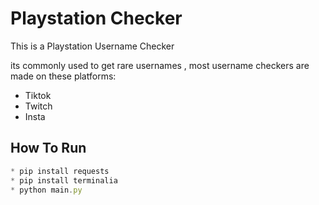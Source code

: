 
# Playstation Checker

This is a Playstation Username Checker

its commonly used to get rare usernames , most username checkers are made on these platforms:

- Tiktok
- Twitch
- Insta


## How To Run
```js
* pip install requests
* pip install terminalia
* python main.py
```